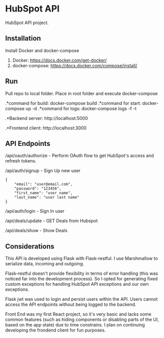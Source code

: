 # HubSpot API

HubSpot API project.

## Installation

Install Docker and docker-compose

1. Docker: https://docs.docker.com/get-docker/
2. docker-compose: https://docs.docker.com/compose/install/

## Run

Pull repo to local folder.
Place in root folder and execute docker-compose

.*command for build: docker-compose build
.*command for start: docker-compose up -d
.*command for logs: docker-compose logs -f -t

.*Backend server: http://localhost:5000

.*Frontend client: http://localhost:3000

## API Endpoints

/api/oauth/authorize - Perform OAuth flow to get HubSpot's access and refresh tokens.

/api/auth/signup - Sign Up new user
```
{
    "email": "user@email.com",
    "password": "123456",
    "first_name": "user name",
    "last_name": "user last name"
}
```

/api/auth/login - Sign In user

/api/deals/update - GET Deals from Hubspot

/api/deals/show - Show Deals

## Considerations

This API is developed using Flask with Flask-restful.
I use Marshmallow to serialize data, incoming and outgoing.

Flask-restful doesn't provide flexibility in terms of error handling (this was noticed far into the development process). So I opted for generating fixed custom exceptions for handling HubSpot API exceptions and our own exceptions.

Flask jwt was used to login and persist users within the API. Users cannot access the API endpoints without being logged to the backend.

Front End was my first React project, so it's very basic and lacks some common features (such as hiding components or disabling parts of the UI,  based on the app state) due to time constrains. I plan on continuing developing the frondend client for fun purposes.


